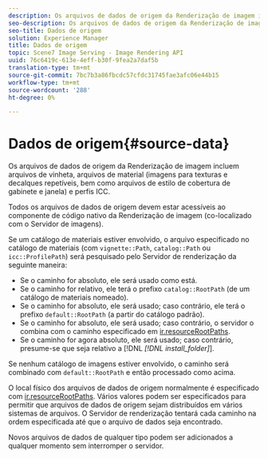 ```yaml
---
description: Os arquivos de dados de origem da Renderização de imagem incluem arquivos de vinheta, arquivos de material (imagens para texturas e decalques repetíveis, bem como arquivos de estilo de cobertura de gabinete e janela) e perfis ICC.
seo-description: Os arquivos de dados de origem da Renderização de imagem incluem arquivos de vinheta, arquivos de material (imagens para texturas e decalques repetíveis, bem como arquivos de estilo de cobertura de gabinete e janela) e perfis ICC.
seo-title: Dados de origem
solution: Experience Manager
title: Dados de origem
topic: Scene7 Image Serving - Image Rendering API
uuid: 76c6419c-613e-4eff-b30f-9fea2a7daf5b
translation-type: tm+mt
source-git-commit: 7bc7b3a86fbcdc57cfdc31745fae3afc06e44b15
workflow-type: tm+mt
source-wordcount: '288'
ht-degree: 0%

---
```



# Dados de origem{#source-data}

Os arquivos de dados de origem da Renderização de imagem incluem arquivos de vinheta, arquivos de material (imagens para texturas e decalques repetíveis, bem como arquivos de estilo de cobertura de gabinete e janela) e perfis ICC.

Todos os arquivos de dados de origem devem estar acessíveis ao componente de código nativo da Renderização de imagem (co-localizado com o Servidor de imagens).

Se um catálogo de materiais estiver envolvido, o arquivo especificado no catálogo de materiais (com `vignette::Path`, `catalog::Path` ou `icc::ProfilePath`) será pesquisado pelo Servidor de renderização da seguinte maneira:

* Se o caminho for absoluto, ele será usado como está.
* Se o caminho for relativo, ele terá o prefixo `catalog::RootPath` (de um catálogo de materiais nomeado).
* Se o caminho for absoluto, ele será usado; caso contrário, ele terá o prefixo `default::RootPath` (a partir do catálogo padrão).
* Se o caminho for absoluto, ele será usado; caso contrário, o servidor o combina com o caminho especificado em [ir.resourceRootPaths](../../../../../../ir-api/server-admin/image-rendering-api-ref/c-ir-server-administration/c-ir-configuration-settings-reference/c-ir-resource-root-folders.md#concept-39a34d2239934079bb396e1bf568a9c2).
* Se o caminho for agora absoluto, ele será usado; caso contrário, presume-se que seja relativo a [!DNL *[!DNL install_folder]*].

Se nenhum catálogo de imagens estiver envolvido, o caminho será combinado com `default::RootPath` e então processado como acima.

O local físico dos arquivos de dados de origem normalmente é especificado com [ir.resourceRootPaths](../../../../../../ir-api/server-admin/image-rendering-api-ref/c-ir-server-administration/c-ir-configuration-settings-reference/c-ir-resource-root-folders.md#concept-39a34d2239934079bb396e1bf568a9c2). Vários valores podem ser especificados para permitir que arquivos de dados de origem sejam distribuídos em vários sistemas de arquivos. O Servidor de renderização tentará cada caminho na ordem especificada até que o arquivo de dados seja encontrado.

Novos arquivos de dados de qualquer tipo podem ser adicionados a qualquer momento sem interromper o servidor.
